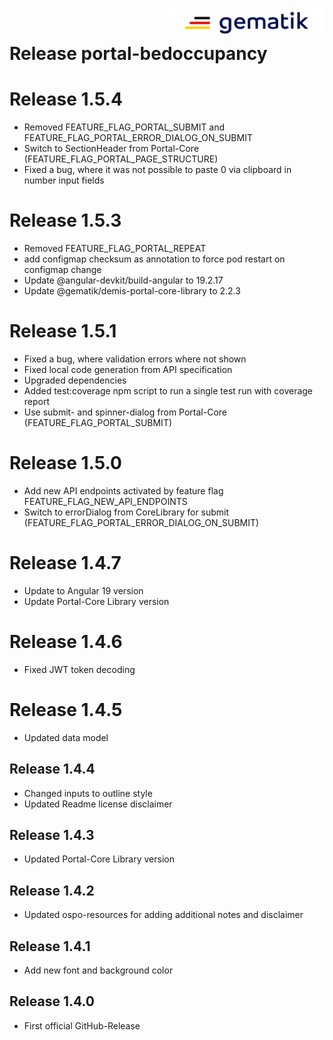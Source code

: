 <img align="right" width="250" height="47" src="./media/Gematik_Logo_Flag.png"/> <br/>      

# Release portal-bedoccupancy

# Release 1.5.4
- Removed FEATURE_FLAG_PORTAL_SUBMIT and FEATURE_FLAG_PORTAL_ERROR_DIALOG_ON_SUBMIT
- Switch to SectionHeader from Portal-Core (FEATURE_FLAG_PORTAL_PAGE_STRUCTURE)
- Fixed a bug, where it was not possible to paste 0 via clipboard in number input fields

# Release 1.5.3
- Removed FEATURE_FLAG_PORTAL_REPEAT
- add configmap checksum as annotation to force pod restart on configmap change
- Update @angular-devkit/build-angular to 19.2.17
- Update @gematik/demis-portal-core-library to 2.2.3

# Release 1.5.1
- Fixed a bug, where validation errors where not shown
- Fixed local code generation from API specification
- Upgraded dependencies
- Added test:coverage npm script to run a single test run with coverage report
- Use submit- and spinner-dialog from Portal-Core (FEATURE_FLAG_PORTAL_SUBMIT)

# Release 1.5.0
- Add new API endpoints activated by feature flag FEATURE_FLAG_NEW_API_ENDPOINTS
- Switch to errorDialog from CoreLibrary for submit (FEATURE_FLAG_PORTAL_ERROR_DIALOG_ON_SUBMIT)

# Release 1.4.7
- Update to Angular 19 version
- Update Portal-Core Library version

# Release 1.4.6
- Fixed JWT token decoding

# Release 1.4.5
- Updated data model

## Release 1.4.4
- Changed inputs to outline style
- Updated Readme license disclaimer

## Release 1.4.3
- Updated Portal-Core Library version

## Release 1.4.2
- Updated ospo-resources for adding additional notes and disclaimer

## Release 1.4.1
- Add new font and background color

## Release 1.4.0
- First official GitHub-Release
